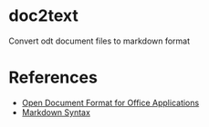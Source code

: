 doc2text
========

Convert odt document files to markdown format

References
==========

* [Open Document Format for Office Applications](http://docs.oasis-open.org/office/v1.2/os/OpenDocument-v1.2-os.html)
* [Markdown Syntax](http://daringfireball.net/projects/markdown/syntax#link)

